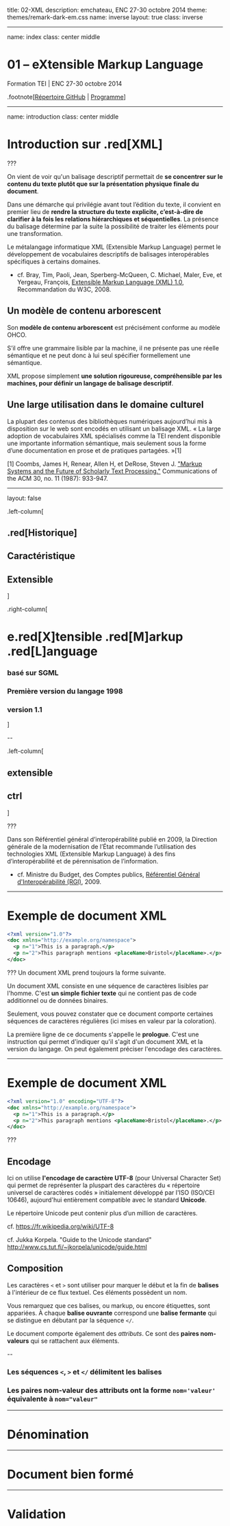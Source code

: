 title: 02-XML
description: emchateau, ENC 27-30 octobre 2014
theme: themes/remark-dark-em.css
name: inverse
layout: true
class: inverse

---

name: index
class: center middle

# 01 – eXtensible Markup Language
Formation TEI | ENC 27-30 octobre 2014

.footnote[[Répertoire GitHub](https://github.com/emchateau/formEnc2014-10) | [Programme](00-programme.html)]

---

name: introduction
class: center middle

# Introduction sur .red[XML]

???

On vient de voir qu'un balisage descriptif permettait de **se concentrer sur le contenu du texte plutôt que sur la présentation physique finale du document**.

Dans une démarche qui privilégie avant tout l’édition du texte, il convient en premier lieu de **rendre la structure du texte explicite, c’est-à-dire de clarifier à la fois les relations hiérarchiques et séquentielles**. La présence du balisage détermine par la suite la possibilité de traiter les éléments pour une transformation.

Le métalangage informatique XML (Extensible Markup Language) permet le développement de vocabulaires descriptifs de balisages interopérables spécifiques à certains domaines.

- cf. Bray, Tim, Paoli, Jean, Sperberg-McQueen, C. Michael, Maler, Eve, et Yergeau, François, [Extensible Markup Language (XML) 1.0](http://www.w3.org/TR/REC-xml/), Recommandation du W3C, 2008.

## Un modèle de contenu arborescent

Son **modèle de contenu arborescent** est précisément conforme au modèle OHCO.

S’il offre une grammaire lisible par la machine, il ne présente pas une réelle sémantique et ne peut donc à lui seul spécifier formellement une sémantique.

XML propose simplement **une solution rigoureuse, compréhensible par les machines, pour définir un langage de balisage descriptif**.

## Une large utilisation dans le domaine culturel

La plupart des contenus des bibliothèques numériques aujourd’hui mis à disposition sur le web sont encodés en utilisant un balisage XML. « La large adoption de vocabulaires XML spécialisés comme la TEI rendent disponible une importante information sémantique, mais seulement sous la forme d’une documentation en prose et de pratiques partagées. »[1]

[1] Coombs, James H, Renear, Allen H, et DeRose, Steven J. ["Markup Systems and the Future of Scholarly Text Processing."](http://xml.coverpages.org/coombs.html) Communications of the ACM 30, no. 11 (1987): 933-947.

---

layout: false

.left-column[

## .red[Historique]

## Caractéristique

## Extensible

]

.right-column[

# e.red[X]tensible .red[M]arkup .red[L]anguage

### basé sur SGML

### Première version du langage 1998

### version 1.1

]

--

.left-column[

## extensible

## ctrl

]

???

Dans son Référentiel général  d’interopérabilité publié en 2009, la Direction générale de la modernisation de l’État recommande l’utilisation des technologies XML (Extensible Markup Language) à des fins d’interopérabilité et de pérennisation de l’information.

- cf. Ministre du Budget, des Comptes publics, [Référentiel Général d'Interopérabilité (RGI)](http://references.modernisation.gouv.fr/rgi-interoperabilite), 2009.

---

# Exemple de document XML

```xml
<?xml version="1.0"?>
<doc xmlns="http://example.org/​namespace">
  <p n="1">This is a paragraph.</p>
  <p n="2">This paragraph mentions <placeName>Bristol</placeName>.</p>
</doc>
```

???
Un document XML prend toujours la forme suivante.

Un document XML consiste en une séquence de caractères lisibles par l'homme. C'est **un simple fichier texte** qui ne contient pas de code additionnel ou de données binaires.

Seulement, vous pouvez constater que ce document comporte certaines séquences de caractères régulières (ici mises en valeur par la coloration).

La première ligne de ce documents s'appelle le **prologue**. C'est une instruction qui permet d'indiquer qu'il s'agit d'un document XML et la version du langage. On peut également préciser l'encodage des caractères.

---

# Exemple de document XML

```xml
<?xml version="1.0" encoding="UTF-8"?>
<doc xmlns="http://example.org/​namespace">
  <p n="1">This is a paragraph.</p>
  <p n="2">This paragraph mentions <placeName>Bristol</placeName>.</p>
</doc>
```

???

## Encodage

Ici on utilise **l'encodage de caractère UTF-8** (pour Universal Character Set) qui permet de représenter la pluspart des caractères du « répertoire universel de caractères codés » initialement développé par l'ISO (ISO/CEI 10646), aujourd'hui entièrement compatible avec le standard **Unicode**.

Le répertoire Unicode peut contenir plus d’un million de caractères.

cf. https://fr.wikipedia.org/wiki/UTF-8

cf. Jukka Korpela. "Guide to the Unicode standard" http://www.cs.tut.fi/~jkorpela/unicode/guide.html


## Composition

Les caractères `<` et `>` sont utiliser pour marquer le début et la fin de **balises** à l'intérieur de ce flux textuel. Ces éléments possèdent un nom.

Vous remarquez que ces balises, ou markup, ou encore étiquettes, sont appariées. À chaque **balise ouvrante** correspond une **balise fermante** qui se distingue en débutant par la séquence `</`.

Le document comporte également des *attributs*. Ce sont des **paires nom-valeurs** qui se rattachent aux éléments.

--

### Les séquences `<`, `>` et `</` délimitent les balises

### Les paires nom-valeur des attributs ont la forme `nom='valeur'` équivalente à `nom="valeur"`

---

# Dénomination


---

# Document bien formé

---

# Validation

